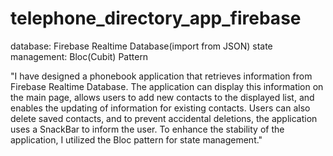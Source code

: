 # telephone_directory_app_firebase
database: Firebase Realtime Database(import from JSON)
state management: Bloc(Cubit) Pattern

"I have designed a phonebook application that retrieves information from Firebase Realtime Database. The application can display this information on the main page, allows users to add new contacts to the displayed list, and enables the updating of information for existing contacts. Users can also delete saved contacts, and to prevent accidental deletions, the application uses a SnackBar to inform the user. To enhance the stability of the application, I utilized the Bloc pattern for state management."
